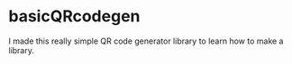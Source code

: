 # basicQRcodegen
I made this really simple QR code generator library to learn how to make a library.
